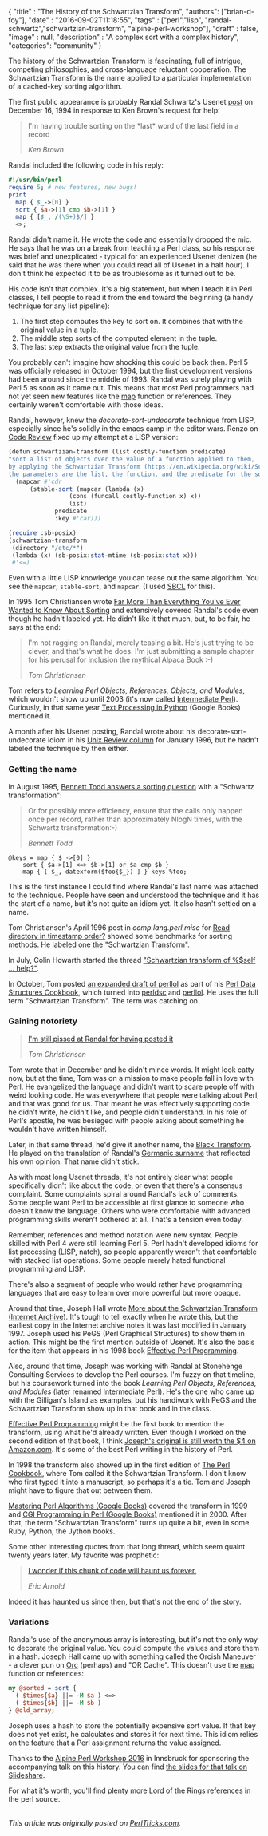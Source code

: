 
  {
    "title"  : "The History of the Schwartzian Transform",
    "authors": ["brian-d-foy"],
    "date"   : "2016-09-02T11:18:55",
    "tags"   : ["perl","lisp", "randal-schwartz","schwartzian-transform", "alpine-perl-workshop"],
    "draft"  : false,
    "image"  : null,
    "description" : "A complex sort with a complex history",
    "categories": "community"
  }


The history of the Schwartzian Transform is fascinating, full of intrigue, competing philosophies, and cross-language reluctant cooperation. The Schwartzian Transform is the name applied to a particular implementation of a cached-key sorting algorithm.

The first public appearance is probably Randal Schwartz's Usenet [post](https://groups.google.com/d/msg/comp.unix.shell/MdqXDOuzDG0/gcmc1IG9GckJ) on December 16, 1994 in response to Ken Brown's request for help:

> I'm having trouble sorting on the \*last\* word of the last field in a record
>
> *Ken Brown*

Randal included the following code in his reply:

```perl
#!/usr/bin/perl
require 5; # new features, new bugs!
print
  map { $_->[0] }
  sort { $a->[1] cmp $b->[1] }
  map { [$_, /(\S+)$/] }
  <>;
```

Randal didn't name it. He wrote the code and essentially dropped the mic. He says that he was on a break from teaching a Perl class, so his response was brief and unexplicated - typical for an experienced Usenet denizen (he said that he was there when you could read all of Usenet in a half hour). I don't think he expected it to be as troublesome as it turned out to be.

His code isn't that complex. It's a big statement, but when I teach it in Perl classes, I tell people to read it from the end toward the beginning (a handy technique for any list pipeline):

1. The first step computes the key to sort on. It combines that with the original value in a tuple.
1. The middle step sorts of the computed element in the tuple.
1. The last step extracts the original value from the tuple.

You probably can't imagine how shocking this could be back then. Perl 5 was officially released in October 1994, but the first development versions had been around since the middle of 1993. Randal was surely playing with Perl 5 as soon as it came out. This means that most Perl programmers had not yet seen new features like the [map](http://perldoc.perl.org/functions/map.html) function or references. They certainly weren't comfortable with those ideas.

Randal, however, knew the _decorate-sort-undecorate_ technique from LISP, especially since he's solidly in the emacs camp in the editor wars. Renzo on [Code Review](http://codereview.stackexchange.com/a/138436/13050) fixed up my attempt at a LISP version:

```perl
(defun schwartzian-transform (list costly-function predicate)
"sort a list of objects over the value of a function applied to them,
by applying the Schwartzian Transform (https://en.wikipedia.org/wiki/Schwartzian_transform)
the parameters are the list, the function, and the predicate for the sort."
  (mapcar #'cdr
      (stable-sort (mapcar (lambda (x)
                 (cons (funcall costly-function x) x))
                 list)
             predicate
             :key #'car)))

(require :sb-posix)
(schwartzian-transform
 (directory "/etc/*")
 (lambda (x) (sb-posix:stat-mtime (sb-posix:stat x)))
 #'<=)
```

Even with a little LISP knowledge you can tease out the same algorithm. You see the `mapcar`, `stable-sort`, and `mapcar`. (I used [SBCL](http://www.sbcl.org) for this).

In 1995 Tom Christiansen wrote [Far More Than Everything You've Ever Wanted to Know About Sorting](/doc/FMTEYEWTK/sort.html) and extensively covered Randal's code even though he hadn't labeled yet. He didn't like it that much, but, to be fair, he says at the end:

> I'm not ragging on Randal, merely teasing a bit. He's just trying to be clever, and that's what he does. I'm just submitting a sample chapter for his perusal for inclusion the mythical Alpaca Book :-)
>
> *Tom Christiansen*

Tom refers to _Learning Perl Objects, References, Objects, and Modules_, which wouldn't show up until 2003 (it's now called [Intermediate Perl](http://www.intermediateperl.com)). Curiously, in that same year [Text Processing in Python](https://books.google.com/books?id=GxKWdn7u4w8C&pg=PA113&dq=schwartzian+transform&hl=en&sa=X&ved=0ahUKEwir89e-krvNAhXMdz4KHW4uAqQQ6AEILjAC#v=onepage&q=schwartzian%20transform&f=false) (Google Books) mentioned it.

A month after his Usenet posting, Randal wrote about his decorate-sort-undecorate idiom in his [Unix Review column](http://www.stonehenge.com/merlyn/UnixReview/col06.html) for January 1996, but he hadn't labeled the technique by then either.

### Getting the name

In August 1995, [Bennett Todd answers a sorting question](https://groups.google.com/forum/?hl=en#!topic/comp.lang.perl.misc/fLo0RNV8oW8) with a "Schwartz transformation":

> Or for possibly more efficiency, ensure that the calls only happen once per
> record, rather than approximately NlogN times, with the Schwartz
> transformation:-)
>
> *Bennett Todd*

    @keys = map { $_->[0] }
        sort { $a->[1] <=> $b->[1] or $a cmp $b }
        map { [ $_, datexform($foo{$_}) ] } keys %foo;

This is the first instance I could find where Randal's last name was attached to the technique. People have seen and understood the technique and it has the start of a name, but it's not quite an idiom yet. It also hasn't settled on a name.

Tom Christiansen's April 1996 post in _comp.lang.perl.misc_ for [Read directory in timestamp order?](https://groups.google.com/d/msg/comp.lang.perl.misc/pw-Hl4byLnc/yzejRnku3RoJ) showed some benchmarks for sorting methods. He labeled one the "Schwartzian Transform".

In July, Colin Howarth started the thread ["Schwartzian transform of %$self ... help?"](https://groups.google.com/d/msg/comp.lang.perl.misc/6NEeX4XJx54/nmpMmReMIbcJ).

In October, Tom posted [an expanded draft of perllol](https://groups.google.com/d/msg/comp.lang.perl.misc/VIKNMCeNFAM/18UApg1hWy8J) as part of his [Perl Data Structures Cookbook](/doc/FMTEYEWTK/pdsc/), which turned into [perldsc](http://perldoc.perl.org/perldsc.html) and [perllol](http://perldoc.perl.org/perllol.html). He uses the full term "Schwartzian Transform". The term was catching on.

### Gaining notoriety

> [I'm still pissed at Randal for having posted it](https://groups.google.com/d/msg/comp.lang.perl.misc/fPx42DB2jd8/cC_6osV70mMJ)
>
> *Tom Christiansen*

Tom wrote that in December and he didn't mince words. It might look catty now, but at the time, Tom was on a mission to make people fall in love with Perl. He evangelized the language and didn't want to scare people off with weird looking code. He was everywhere that people were talking about Perl, and that was good for us. That meant he was effectively supporting code he didn't write, he didn't like, and people didn't understand. In his role of Perl's apostle, he was besieged with people asking about something he wouldn't have written himself.

Later, in that same thread, he'd give it another name, the [Black Transform](https://groups.google.com/d/msg/comp.lang.perl.misc/fPx42DB2jd8/cC_6osV70mMJ). He played on the translation of Randal's [Germanic surname](https://en.wikipedia.org/wiki/Schwartz_(surname)) that reflected his own opinion. That name didn't stick.

As with most long Usenet threads, it's not entirely clear what people specifically didn't like about the code, or even that there's a consensus complaint. Some complaints spiral around Randal's lack of comments. Some people want Perl to be accessible at first glance to someone who doesn't know the language. Others who were comfortable with advanced programming skills weren't bothered at all. That's a tension even today.

Remember, references and method notation were new syntax. People skilled with Perl 4 were still learning Perl 5. Perl hadn't developed idioms for list processing (LISP, natch), so people apparently weren't that comfortable with stacked list operations. Some people merely hated functional programming and LISP.

There's also a segment of people who would rather have programming languages that are easy to learn over more powerful but more opaque.

Around that time, Joseph Hall wrote [More about the Schwartzian Transform (Internet Archive)](http://web.archive.org/web/19961228210914/http://www.5sigma.com/perl/schwtr.html). It's tough to tell exactly when he wrote this, but the earliest copy in the Internet archive notes it was last modified in January 1997. Joseph used his PeGS (Perl Graphical Structures) to show them in action. This might be the first mention outside of Usenet. It's also the basis for the item that appears in his 1998 book [Effective Perl Programming](http://www.effectiveperlprogramming.com).

Also, around that time, Joseph was working with Randal at Stonehenge Consulting Services to develop the Perl courses. I'm fuzzy on that timeline, but his coursework turned into the book _Learning Perl Objects, References, and Modules_ (later renamed [Intermediate Perl](https://www.intermediateperl.com)). He's the one who came up with the Gilligan's Island as examples, but his handiwork with PeGS and the Schwartzian Transform show up in that book and in the class.

[Effective Perl Programming](http://www.effectiveperlprogramming.com) might be the first book to mention the transform, using what he'd already written. Even though I worked on the second edition of that book, I think [Joseph's original is still worth the $4 on Amazon.com](https://www.amazon.com/gp/product/0201419750/ref=as_li_qf_sp_asin_il_tl?ie=UTF8&tag=hashbang09-20&camp=1789&creative=9325&linkCode=as2&creativeASIN=0201419750&linkId=b8a4558fd65ec4c4bb17add6e194e5e4). It's some of the best Perl writing in the history of Perl.

In 1998 the transform also showed up in the first edition of [The Perl Cookbook](https://books.google.com/books?id=7q5QAAAAMAAJ&q=schwartzian+transform+%22programming+perl%22&dq=schwartzian+transform+%22programming+perl%22&hl=en&sa=X&ved=0ahUKEwjplePak7vNAhWSZj4KHYK9AtUQ6AEINDAD), where Tom called it the Schwartzian Transform. I don't know who first typed it into a manuscript, so perhaps it's a tie. Tom and Joseph might have to figure that out between them.

[Mastering Perl Algorithms (Google Books)](https://books.google.com/books?id=4ju67sMPwEkC&pg=PA111&dq=schwartzian+transform&hl=en&sa=X&ved=0ahUKEwir89e-krvNAhXMdz4KHW4uAqQQ6AEIOjAE#v=onepage&q=schwartzian%20transform&f=false) covered the transform in 1999 and [CGI Programming in Perl (Google Books)](https://books.google.com/books?id=gGNQ-O1WWQAC&pg=PA310&dq=schwartzian+transform&hl=en&sa=X&ved=0ahUKEwjo79KEk7vNAhWBMj4KHcBFDEY4ChDoAQhNMAg#v=onepage&q=schwartzian%20transform&f=false) mentioned it in 2000. After that, the term "Schwartzian Transform" turns up quite a bit, even in some Ruby, Python, the Jython books.

Some other interesting quotes from that long thread, which seem quaint twenty years later. My favorite was prophetic:

> [I wonder if this chunk of code will haunt us forever.](https://groups.google.com/d/msg/comp.lang.perl.misc/fPx42DB2jd8/CTRmyWyJW6MJ)
>
> *Eric Arnold*

Indeed it has haunted us since then, but that's not the end of the story.

### Variations

Randal's use of the anonymous array is interesting, but it's not the only way to decorate the original value. You could compute the values and store them in a hash. Joseph Hall came up with something called the Orcish Maneuver - a clever pun on [Orc](http://lotr.wikia.com/wiki/Orcs) (perhaps) and "OR Cache". This doesn't use the [map](http://perldoc.perl.org/functions/map.html) function  or references:

```perl
my @sorted = sort {
  ( $times{$a} ||= -M $a ) <=>
  ( $times{$b} ||= -M $b )
} @old_array;
```

Joseph uses a hash to store the potentially expensive sort value. If that key does not yet exist, he calculates and stores it for next time. This idiom relies on the feature that a Perl assignment returns the value assigned.

Thanks to the [Alpine Perl Workshop 2016](http://act.yapc.eu/alpineperl2016/) in Innsbruck for sponsoring the accompanying talk on this history. You can find [the slides for that talk on Slideshare](http://bit.ly/2bHNNx4).

For what it's worth, you'll find plenty more Lord of the Rings references in the perl source.

\
*This article was originally posted on [PerlTricks.com](http://perltricks.com).*
